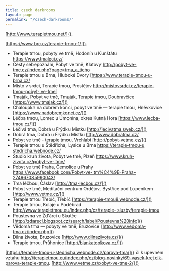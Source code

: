 ```yaml
---
title: czech darkrooms
layout: page
permalink: "/czech-darkrooms/"
---
```


[http://www.terapietmou.net/]().

[https://www.brc.cz/terapie-tmou-1/]().

   -  Terapie tmou, pobyty ve tmě, Hodonín u Kunštátu [https://www.tmaleci.cz/ ]()
   -  Cesty  sebepoznání, Pobyt  ve   tmě,   Klatovy  [http://pobyt-ve- 
      tme.cz/index.php?page=tma_a_ticho]()
   -  Terapie tmou u Brna, Hluboké Dvory [https://www.terapie-tmou-u-brna.cz/
   - Místo v srdci, Terapie tmou, Prostějov [http://mistovsrdci.cz/terapie-tmou-pobyt- 
     ve-tmel]()
   - Tmaják, Pobyt ve tmě,  Tmaják, Terapie tmou, Doubravčice 
     [https://www.tmajak.cz/]()
   - Chaloupka na dobrém konci, pobyt ve tmě — terapie tmou, Hněvkovice 
     [https://www.nadobremkonci.cz/]()
   - Léčba tmou, Lomec u Úmonína, okres Kutná Hora [https://www.lecba-tmou.cz/]()
   - Léčivá tma, Dobrá u Frýdku Místku [http://lecivatma.sweb.cz/]()
   - Dobrá tma, Dobrá u Frýdku Místku [http://www.dobratma.cz/ ]()
   - Pobyt ve tmě - terapie tmou, Vrchlabí [http://pobyt-vetme.cz/]()
   - Terapie tmou u Štědřicha, Lysice u Brna [https://terapie-tmou-u 
     stedricha.webnode.cz/]()
   - Studio kruh života, Pobyt ve tmě, Plzeň [https://www.kruh-zivota.cz/pobyt-ve- 
     tme/]()
   - Pobyt ve tmě Praha, Čemolice u Prahy [https://www.facebook.com/Pobyt-ve- 
     tm%C4%9B-Praha-274967085990043/]()
   - Tma léčbou, Čáslav [http://tma-lecbou.cz/]()
   - Pobyt ve tmě, Meditační centrum Ordějov, Bystřice pod Lopeníkem 
     [http://www.vetme.cz/]()
   - Terapie tmou Třebíč, Třebíč [https://terapie-tmou8.webnode.cz/]()
   - Terapie tmou, Kolaje u Poděbrad [http://www.terapietmou.eu/index.php/cz/terapie- 
     sluzby/terapie-tmou]()
   - Poustevna      ve        Žd'árci      u         Skutče 
     [http://zdarecl.blogspot.cz/search/label/Poustevna%20info]()
   - Vědomá tma — pobyty ve tmě, Bruzovice [http://www.vedoma-tma.cz/index.php]()
   - Dílna života, Bruzovice [http://www.dilnazivota.cz/]()
   - Terapie tmou, Průhonice [http://blankatopkova.cz/]()

[https://terapie-tmou-u-stedricha.webnode.cz/parova-tma/]() či k upevnění vztahu 
[http://terapietmou.eu/index.php/cz/blog-novinky/69-vasek-krej cik-parova-terapie-tmou](). 
[http://www.vetme.cz/pobyt-ve-tme-2/]()

